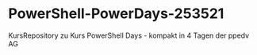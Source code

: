 # PowerShell-PowerDays-253521
KursRepository zu Kurs PowerShell Days - kompakt in 4 Tagen der ppedv AG
